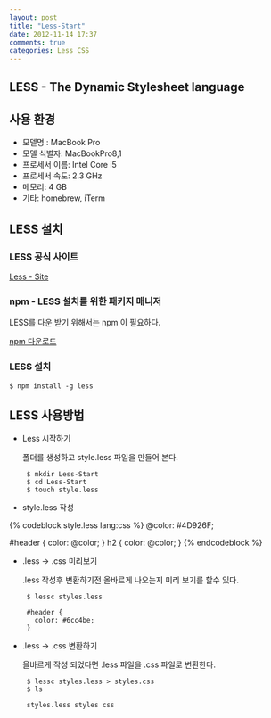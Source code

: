 ```yaml
---
layout: post
title: "Less-Start"
date: 2012-11-14 17:37
comments: true
categories: Less CSS
---
```


## LESS - The Dynamic Stylesheet language

## 사용 환경

- 모델명    :     MacBook Pro
- 모델 식별자:	  MacBookPro8,1
- 프로세서 이름:   Intel Core i5
- 프로세서 속도:	2.3 GHz
- 메모리:	       4 GB
- 기타: homebrew, iTerm

## LESS 설치

### LESS 공식 사이트

[Less - Site](http://lesscss.org/#usage)

### npm - LESS 설치를 위한 패키지 매니저

LESS를 다운 받기 위해서는 npm 이 필요하다.

[npm 다운로드](http://nodejs.org/download/)

### LESS 설치

    $ npm install -g less
    
## LESS 사용방법

- Less 시작하기

    폴더를 생성하고 style.less 파일을 만들어 본다.

       $ mkdir Less-Start
       $ cd Less-Start
       $ touch style.less
       
- style.less 작성

{% codeblock style.less lang:css %}
  @color: #4D926F;

  #header {
    color: @color;
  }
  h2 {
    color: @color;
  }
{% endcodeblock %}

- .less -> .css 미리보기

    .less 작성후 변환하기전 올바르게 나오는지 미리 보기를 할수 있다.

       $ lessc styles.less
       
       #header {
         color: #6cc4be;
       }

- .less -> .css 변환하기

    올바르게 작성 되었다면 .less 파일을 .css 파일로 변환한다.

	   $ lessc styles.less > styles.css
	   $ ls
	   
	   styles.less styles css
